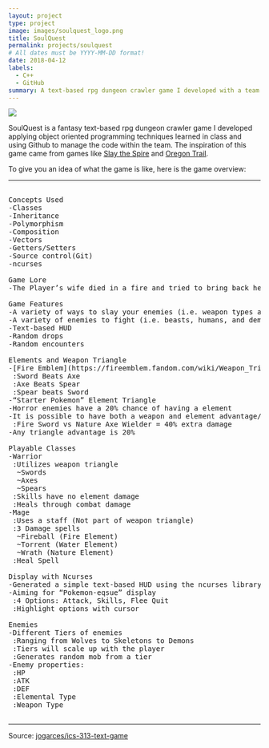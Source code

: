 ```yaml
---
layout: project
type: project
image: images/soulquest_logo.png
title: SoulQuest
permalink: projects/soulquest
# All dates must be YYYY-MM-DD format!
date: 2018-04-12
labels:
  - C++
  - GitHub
summary: A text-based rpg dungeon crawler game I developed with a team for EE 205.
---
```


<img class="ui image" src="{{ site.baseurl }}/images/soulquest_play.png">

SoulQuest is a fantasy text-based rpg dungeon crawler game I developed applying object oriented programming techniques learned in class and using Github to manage the code within the team. The inspiration of this game came from games like [Slay the Spire](https://en.wikipedia.org/wiki/Slay_the_Spire) and [Oregon Trail](https://en.wikipedia.org/wiki/The_Oregon_Trail_(series)).

To give you an idea of what the game is like, here is the game overview:

<hr>

<pre>

Concepts Used
-Classes
-Inheritance
-Polymorphism
-Composition
-Vectors
-Getters/Setters
-Source control(Git)
-ncurses

Game Lore
-The Player’s wife died in a fire and tried to bring back her soul with a somewhat sketchy ritual. The ritual is a trap and a demon has trapped you in its dungeon. You must fight your way to the demon, defeat it, and reclaim your wife.

Game Features
-A variety of ways to slay your enemies (i.e. weapon types and spells)
-A variety of enemies to fight (i.e. beasts, humans, and demons)
-Text-based HUD
-Random drops
-Random encounters

Elements and Weapon Triangle
-[Fire Emblem](https://fireemblem.fandom.com/wiki/Weapon_Triangle) Style Weapon Triangle
 :Sword Beats Axe
 :Axe Beats Spear
 :Spear beats Sword
-“Starter Pokemon” Element Triangle
-Horror enemies have a 20% chance of having a element
-It is possible to have both a weapon and element advantage/disadvantage
 :Fire Sword vs Nature Axe Wielder = 40% extra damage
-Any triangle advantage is 20%

Playable Classes
-Warrior
 :Utilizes weapon triangle
  ~Swords
  ~Axes
  ~Spears
 :Skills have no element damage
 :Heals through combat damage
-Mage
 :Uses a staff (Not part of weapon triangle)
 :3 Damage spells
  ~Fireball (Fire Element)
  ~Torrent (Water Element)
  ~Wrath (Nature Element)
 :Heal Spell
 
Display with Ncurses
-Generated a simple text-based HUD using the ncurses library
-Aiming for “Pokemon-eqsue” display
 :4 Options: Attack, Skills, Flee Quit
 :Highlight options with cursor
 
Enemies
-Different Tiers of enemies
 :Ranging from Wolves to Skeletons to Demons
 :Tiers will scale up with the player
 :Generates random mob from a tier
-Enemy properties:
 :HP
 :ATK
 :DEF
 :Elemental Type
 :Weapon Type

</pre>

<hr>

Source: <a href="https://github.com/chriswon98/EE205"><i class="large github icon "></i>jogarces/ics-313-text-game</a>

